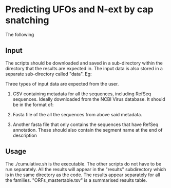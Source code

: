 # Predicting UFOs and N-ext by cap snatching
The following

## Input
The scripts should be downloaded and saved in a sub-directory within the directory that the results are expected in. The input data is also stored in a separate sub-directory called "data". Eg:

Three types of input data are expected from the user.
1. CSV containing metadata for all the sequences, including RefSeq sequences. Ideally downloaded from the NCBI Virus database. It should be in the format of:

2. Fasta file of the all the sequences from above said metadata.

3. Another fasta file that only contains the sequences that have RefSeq annotation. These should also contain the segment name at the end of description

## Usage
The ./cumulative.sh is the executable. The other scripts do not  have to be run separately.
All the results will appear in the "results" subdirectory which is in the same directory as the code. The results appear separately for all the families.
"ORFs_mastertable.tsv" is a summarised results table.
